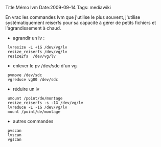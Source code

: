 Title:Mémo lvm
Date:2009-09-14
Tags:  mediawiki

En vrac les commandes lvm que j'utilise le plus souvent, j'utilise
systématiquement reiserfs pour sa capacité à gérer de petits fichiers et
l'agrandissement à chaud.

-   agrandir un lv :

` lvresize -L +1G /dev/vg/lv`\
` resize_reiserfs /dev/vg/lv`\
` resize2fs  /dev/vg/lv`

-   enlever le pv /dev/sdc d'un vg

` pvmove /dev/sdc`\
` vgreduce vg00 /dev/sdc`

-   réduire un lv

` umount /point/de/montage`\
` resize_reiserfs -s -1G /dev/vg/lv`\
` lvreduce -L -1G /dev/vg/lv`\
` mount /point/de/montage`

-   autres commandes

` pvscan`\
` lvscan`\
` vgscan`

